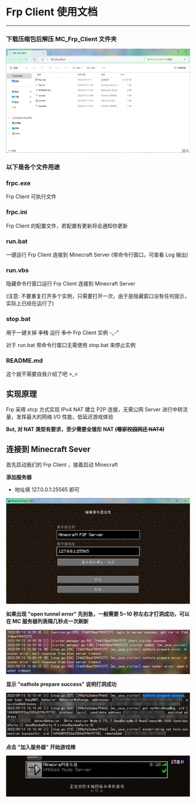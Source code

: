 # Frp Client 使用文档
___
### 下载压缩包后解压 MC_Frp_Client 文件夹

![Frp Client Image](files.png)

### 以下是各个文件用途

### frpc.exe

Frp Client 可执行文件
### frpc.ini

Frp Client 的配置文件，若配置有更新将会通知你更新
### run.bat

一键运行 Frp Client 连接到 Minecraft Server (带命令行窗口，可查看 Log 输出)
### run.vbs

隐藏命令行窗口运行 Frp Client 连接到 Minecraft Server

(注意: 不要重复打开多个实例，只需要打开一次，由于是隐藏窗口没有任何提示，实际上已经在运行了)
### stop.bat

用于一键关掉 ~~手残~~ 运行 ~~多个~~ Frp Client 实例 -_-"

对于 run.bat 带命令行窗口无需使用 stop.bat 来停止实例
### README.md

这个就不需要自我介绍了吧 >_<


## 实现原理

Frp 采用 xtcp 方式实现 IPv4 NAT 建立 P2P 连接，无需公网 Server 进行中转流量，发挥最大的网络 I/O 性能，低延迟游戏体验

__But, 对 NAT 类型有要求，至少需要全锥形 NAT ~~(哪家校园网还 NAT4)~~__

## 连接到 Minecraft Sever

首先启动我们的 Frp Client ，接着启动 Minecraft

__添加服务器__

+ 地址填 127.0.0.1:25565 即可

![MC Server Info Image](server_info.png)

__如果出现 "open tunnel error" 先别急，一般需要 5~10 秒左右才打洞成功，可以在 MC 服务器列表隔几秒点一次刷新__

![Frp Client Image](open_tunnel_error.png)

__显示 "nathole prepare success" 说明打洞成功__

![Frp Client Image](nathole_success.png)

__点击 "加入服务器" 开始游戏辣__

![MC Server Info Image](delay.png)
